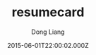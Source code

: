 ---
title: resumecard
github: 'https://github.com/ddbullfrog/resumecard'
demo: 'https://ddbullfrog.github.io/resumecard'
author: Dong Liang
ssg:
  - Jekyll
cms:
  - No Cms
date: 2015-06-01T22:00:02.000Z
github_branch: gh-pages
description: You can see the live demo
stale: true
---